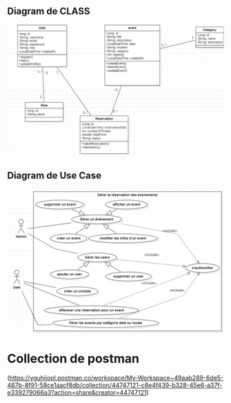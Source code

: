 ##  Diagram de CLASS

![img_1.png](UML/diagram%20class.png)

##  Diagram de Use Case
![img_2.png](UML/img.png)

# Collection de postman
(https://yguhijopl.postman.co/workspace/My-Workspace~49aab289-6de5-487b-8f91-58ce1aacf8db/collection/44747121-c8e4f439-b328-45e6-a37f-e339279066a3?action=share&creator=44747121)